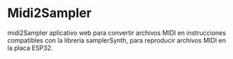 # Midi2Sampler
midi2Sampler aplicativo web para convertir archivos MIDI en instrucciones compatibles con la libreria samplerSynth, para reproducir archivos MIDI en la placa ESP32.
